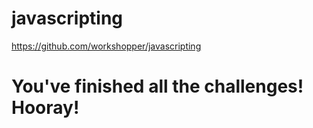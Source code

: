 # javascripting
https://github.com/workshopper/javascripting

#  You've finished all the challenges! Hooray!
